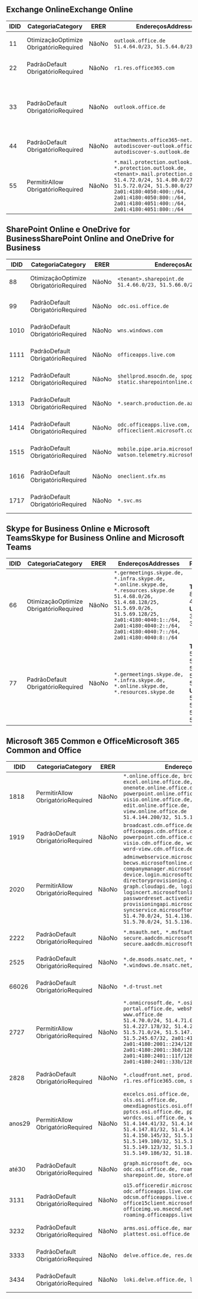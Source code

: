<!--THIS FILE IS AUTOMATICALLY GENERATED. MANUAL CHANGES WILL BE OVERWRITTEN.-->
<!--Please contact the Office 365 Endpoints team with any questions.-->
<!--Germany endpoints version 2019062800-->
<!--File generated 2019-06-28 11:00:15.7010-->

## <a name="exchange-online"></a><span data-ttu-id="75fbf-101">Exchange Online</span><span class="sxs-lookup"><span data-stu-id="75fbf-101">Exchange Online</span></span>

<span data-ttu-id="75fbf-102">ID</span><span class="sxs-lookup"><span data-stu-id="75fbf-102">ID</span></span> | <span data-ttu-id="75fbf-103">Categoria</span><span class="sxs-lookup"><span data-stu-id="75fbf-103">Category</span></span> | <span data-ttu-id="75fbf-104">ER</span><span class="sxs-lookup"><span data-stu-id="75fbf-104">ER</span></span> | <span data-ttu-id="75fbf-105">Endereços</span><span class="sxs-lookup"><span data-stu-id="75fbf-105">Addresses</span></span> | <span data-ttu-id="75fbf-106">Portas</span><span class="sxs-lookup"><span data-stu-id="75fbf-106">Ports</span></span>
-- | -------------------- | -- | ------------------------------------------------------------------------------------------------------------------------------------------------------------------------------------------------------------------------------------------------------------ | -------------------------------
<span data-ttu-id="75fbf-107">1</span><span class="sxs-lookup"><span data-stu-id="75fbf-107">1</span></span> | <span data-ttu-id="75fbf-108">Otimização</span><span class="sxs-lookup"><span data-stu-id="75fbf-108">Optimize</span></span><BR><span data-ttu-id="75fbf-109">Obrigatório</span><span class="sxs-lookup"><span data-stu-id="75fbf-109">Required</span></span> | <span data-ttu-id="75fbf-110">Não</span><span class="sxs-lookup"><span data-stu-id="75fbf-110">No</span></span> | `outlook.office.de`<BR>`51.4.64.0/23, 51.5.64.0/23` | <span data-ttu-id="75fbf-111">**TCP:** 443, 80</span><span class="sxs-lookup"><span data-stu-id="75fbf-111">**TCP:** 443, 80</span></span>
<span data-ttu-id="75fbf-112">2</span><span class="sxs-lookup"><span data-stu-id="75fbf-112">2</span></span> | <span data-ttu-id="75fbf-113">Padrão</span><span class="sxs-lookup"><span data-stu-id="75fbf-113">Default</span></span><BR><span data-ttu-id="75fbf-114">Obrigatório</span><span class="sxs-lookup"><span data-stu-id="75fbf-114">Required</span></span> | <span data-ttu-id="75fbf-115">Não</span><span class="sxs-lookup"><span data-stu-id="75fbf-115">No</span></span> | `r1.res.office365.com` | <span data-ttu-id="75fbf-116">**TCP:** 443, 80</span><span class="sxs-lookup"><span data-stu-id="75fbf-116">**TCP:** 443, 80</span></span>
<span data-ttu-id="75fbf-117">3</span><span class="sxs-lookup"><span data-stu-id="75fbf-117">3</span></span> | <span data-ttu-id="75fbf-118">Padrão</span><span class="sxs-lookup"><span data-stu-id="75fbf-118">Default</span></span><BR><span data-ttu-id="75fbf-119">Obrigatório</span><span class="sxs-lookup"><span data-stu-id="75fbf-119">Required</span></span> | <span data-ttu-id="75fbf-120">Não</span><span class="sxs-lookup"><span data-stu-id="75fbf-120">No</span></span> | `outlook.office.de` | <span data-ttu-id="75fbf-121">**TCP:** 143, 25, 587, 993, 995</span><span class="sxs-lookup"><span data-stu-id="75fbf-121">**TCP:** 143, 25, 587, 993, 995</span></span>
<span data-ttu-id="75fbf-122">4</span><span class="sxs-lookup"><span data-stu-id="75fbf-122">4</span></span> | <span data-ttu-id="75fbf-123">Padrão</span><span class="sxs-lookup"><span data-stu-id="75fbf-123">Default</span></span><BR><span data-ttu-id="75fbf-124">Obrigatório</span><span class="sxs-lookup"><span data-stu-id="75fbf-124">Required</span></span> | <span data-ttu-id="75fbf-125">Não</span><span class="sxs-lookup"><span data-stu-id="75fbf-125">No</span></span> | `attachments.office365-net.de, autodiscover-outlook.office.de, autodiscover-s.outlook.de` | <span data-ttu-id="75fbf-126">**TCP:** 443, 80</span><span class="sxs-lookup"><span data-stu-id="75fbf-126">**TCP:** 443, 80</span></span>
<span data-ttu-id="75fbf-127">5</span><span class="sxs-lookup"><span data-stu-id="75fbf-127">5</span></span> | <span data-ttu-id="75fbf-128">Permitir</span><span class="sxs-lookup"><span data-stu-id="75fbf-128">Allow</span></span><BR><span data-ttu-id="75fbf-129">Obrigatório</span><span class="sxs-lookup"><span data-stu-id="75fbf-129">Required</span></span> | <span data-ttu-id="75fbf-130">Não</span><span class="sxs-lookup"><span data-stu-id="75fbf-130">No</span></span> | `*.mail.protection.outlook.de, *.protection.outlook.de, <tenant>.mail.protection.outlook.de`<BR>`51.4.72.0/24, 51.4.80.0/27, 51.5.72.0/24, 51.5.80.0/27, 2a01:4180:4050:400::/64, 2a01:4180:4050:800::/64, 2a01:4180:4051:400::/64, 2a01:4180:4051:800::/64` | <span data-ttu-id="75fbf-131">**TCP:** 25, 443</span><span class="sxs-lookup"><span data-stu-id="75fbf-131">**TCP:** 25, 443</span></span>

## <a name="sharepoint-online-and-onedrive-for-business"></a><span data-ttu-id="75fbf-132">SharePoint Online e OneDrive for Business</span><span class="sxs-lookup"><span data-stu-id="75fbf-132">SharePoint Online and OneDrive for Business</span></span>

<span data-ttu-id="75fbf-133">ID</span><span class="sxs-lookup"><span data-stu-id="75fbf-133">ID</span></span> | <span data-ttu-id="75fbf-134">Categoria</span><span class="sxs-lookup"><span data-stu-id="75fbf-134">Category</span></span> | <span data-ttu-id="75fbf-135">ER</span><span class="sxs-lookup"><span data-stu-id="75fbf-135">ER</span></span> | <span data-ttu-id="75fbf-136">Endereços</span><span class="sxs-lookup"><span data-stu-id="75fbf-136">Addresses</span></span> | <span data-ttu-id="75fbf-137">Portas</span><span class="sxs-lookup"><span data-stu-id="75fbf-137">Ports</span></span>
-- | -------------------- | -- | ------------------------------------------------------------------------------ | ----------------
<span data-ttu-id="75fbf-138">8</span><span class="sxs-lookup"><span data-stu-id="75fbf-138">8</span></span> | <span data-ttu-id="75fbf-139">Otimização</span><span class="sxs-lookup"><span data-stu-id="75fbf-139">Optimize</span></span><BR><span data-ttu-id="75fbf-140">Obrigatório</span><span class="sxs-lookup"><span data-stu-id="75fbf-140">Required</span></span> | <span data-ttu-id="75fbf-141">Não</span><span class="sxs-lookup"><span data-stu-id="75fbf-141">No</span></span> | `<tenant>.sharepoint.de`<BR>`51.4.66.0/23, 51.5.66.0/23` | <span data-ttu-id="75fbf-142">**TCP:** 443, 80</span><span class="sxs-lookup"><span data-stu-id="75fbf-142">**TCP:** 443, 80</span></span>
<span data-ttu-id="75fbf-143">9</span><span class="sxs-lookup"><span data-stu-id="75fbf-143">9</span></span> | <span data-ttu-id="75fbf-144">Padrão</span><span class="sxs-lookup"><span data-stu-id="75fbf-144">Default</span></span><BR><span data-ttu-id="75fbf-145">Obrigatório</span><span class="sxs-lookup"><span data-stu-id="75fbf-145">Required</span></span> | <span data-ttu-id="75fbf-146">Não</span><span class="sxs-lookup"><span data-stu-id="75fbf-146">No</span></span> | `odc.osi.office.de` | <span data-ttu-id="75fbf-147">**TCP:** 443, 80</span><span class="sxs-lookup"><span data-stu-id="75fbf-147">**TCP:** 443, 80</span></span>
<span data-ttu-id="75fbf-148">10</span><span class="sxs-lookup"><span data-stu-id="75fbf-148">10</span></span> | <span data-ttu-id="75fbf-149">Padrão</span><span class="sxs-lookup"><span data-stu-id="75fbf-149">Default</span></span><BR><span data-ttu-id="75fbf-150">Obrigatório</span><span class="sxs-lookup"><span data-stu-id="75fbf-150">Required</span></span> | <span data-ttu-id="75fbf-151">Não</span><span class="sxs-lookup"><span data-stu-id="75fbf-151">No</span></span> | `wns.windows.com` | <span data-ttu-id="75fbf-152">**TCP:** 443, 80</span><span class="sxs-lookup"><span data-stu-id="75fbf-152">**TCP:** 443, 80</span></span>
<span data-ttu-id="75fbf-153">11</span><span class="sxs-lookup"><span data-stu-id="75fbf-153">11</span></span> | <span data-ttu-id="75fbf-154">Padrão</span><span class="sxs-lookup"><span data-stu-id="75fbf-154">Default</span></span><BR><span data-ttu-id="75fbf-155">Obrigatório</span><span class="sxs-lookup"><span data-stu-id="75fbf-155">Required</span></span> | <span data-ttu-id="75fbf-156">Não</span><span class="sxs-lookup"><span data-stu-id="75fbf-156">No</span></span> | `officeapps.live.com` | <span data-ttu-id="75fbf-157">**TCP:** 443, 80</span><span class="sxs-lookup"><span data-stu-id="75fbf-157">**TCP:** 443, 80</span></span>
<span data-ttu-id="75fbf-158">12</span><span class="sxs-lookup"><span data-stu-id="75fbf-158">12</span></span> | <span data-ttu-id="75fbf-159">Padrão</span><span class="sxs-lookup"><span data-stu-id="75fbf-159">Default</span></span><BR><span data-ttu-id="75fbf-160">Obrigatório</span><span class="sxs-lookup"><span data-stu-id="75fbf-160">Required</span></span> | <span data-ttu-id="75fbf-161">Não</span><span class="sxs-lookup"><span data-stu-id="75fbf-161">No</span></span> | `shellprod.msocdn.de, spoprod-a.akamaihd.net, static.sharepointonline.com` | <span data-ttu-id="75fbf-162">**TCP:** 443, 80</span><span class="sxs-lookup"><span data-stu-id="75fbf-162">**TCP:** 443, 80</span></span>
<span data-ttu-id="75fbf-163">13</span><span class="sxs-lookup"><span data-stu-id="75fbf-163">13</span></span> | <span data-ttu-id="75fbf-164">Padrão</span><span class="sxs-lookup"><span data-stu-id="75fbf-164">Default</span></span><BR><span data-ttu-id="75fbf-165">Obrigatório</span><span class="sxs-lookup"><span data-stu-id="75fbf-165">Required</span></span> | <span data-ttu-id="75fbf-166">Não</span><span class="sxs-lookup"><span data-stu-id="75fbf-166">No</span></span> | `*.search.production.de.azuretrafficmanager.de` | <span data-ttu-id="75fbf-167">**TCP:** 443</span><span class="sxs-lookup"><span data-stu-id="75fbf-167">**TCP:** 443</span></span>
<span data-ttu-id="75fbf-168">14</span><span class="sxs-lookup"><span data-stu-id="75fbf-168">14</span></span> | <span data-ttu-id="75fbf-169">Padrão</span><span class="sxs-lookup"><span data-stu-id="75fbf-169">Default</span></span><BR><span data-ttu-id="75fbf-170">Obrigatório</span><span class="sxs-lookup"><span data-stu-id="75fbf-170">Required</span></span> | <span data-ttu-id="75fbf-171">Não</span><span class="sxs-lookup"><span data-stu-id="75fbf-171">No</span></span> | `odc.officeapps.live.com, officeclient.microsoft.com` | <span data-ttu-id="75fbf-172">**TCP:** 443, 80</span><span class="sxs-lookup"><span data-stu-id="75fbf-172">**TCP:** 443, 80</span></span>
<span data-ttu-id="75fbf-173">15</span><span class="sxs-lookup"><span data-stu-id="75fbf-173">15</span></span> | <span data-ttu-id="75fbf-174">Padrão</span><span class="sxs-lookup"><span data-stu-id="75fbf-174">Default</span></span><BR><span data-ttu-id="75fbf-175">Obrigatório</span><span class="sxs-lookup"><span data-stu-id="75fbf-175">Required</span></span> | <span data-ttu-id="75fbf-176">Não</span><span class="sxs-lookup"><span data-stu-id="75fbf-176">No</span></span> | `mobile.pipe.aria.microsoft.com, ssw.live.com, watson.telemetry.microsoft.com` | <span data-ttu-id="75fbf-177">**TCP:** 443, 80</span><span class="sxs-lookup"><span data-stu-id="75fbf-177">**TCP:** 443, 80</span></span>
<span data-ttu-id="75fbf-178">16</span><span class="sxs-lookup"><span data-stu-id="75fbf-178">16</span></span> | <span data-ttu-id="75fbf-179">Padrão</span><span class="sxs-lookup"><span data-stu-id="75fbf-179">Default</span></span><BR><span data-ttu-id="75fbf-180">Obrigatório</span><span class="sxs-lookup"><span data-stu-id="75fbf-180">Required</span></span> | <span data-ttu-id="75fbf-181">Não</span><span class="sxs-lookup"><span data-stu-id="75fbf-181">No</span></span> | `oneclient.sfx.ms` | <span data-ttu-id="75fbf-182">**TCP:** 443, 80</span><span class="sxs-lookup"><span data-stu-id="75fbf-182">**TCP:** 443, 80</span></span>
<span data-ttu-id="75fbf-183">17</span><span class="sxs-lookup"><span data-stu-id="75fbf-183">17</span></span> | <span data-ttu-id="75fbf-184">Padrão</span><span class="sxs-lookup"><span data-stu-id="75fbf-184">Default</span></span><BR><span data-ttu-id="75fbf-185">Obrigatório</span><span class="sxs-lookup"><span data-stu-id="75fbf-185">Required</span></span> | <span data-ttu-id="75fbf-186">Não</span><span class="sxs-lookup"><span data-stu-id="75fbf-186">No</span></span> | `*.svc.ms` | <span data-ttu-id="75fbf-187">**TCP:** 443, 80</span><span class="sxs-lookup"><span data-stu-id="75fbf-187">**TCP:** 443, 80</span></span>

## <a name="skype-for-business-online-and-microsoft-teams"></a><span data-ttu-id="75fbf-188">Skype for Business Online e Microsoft Teams</span><span class="sxs-lookup"><span data-stu-id="75fbf-188">Skype for Business Online and Microsoft Teams</span></span>

<span data-ttu-id="75fbf-189">ID</span><span class="sxs-lookup"><span data-stu-id="75fbf-189">ID</span></span> | <span data-ttu-id="75fbf-190">Categoria</span><span class="sxs-lookup"><span data-stu-id="75fbf-190">Category</span></span> | <span data-ttu-id="75fbf-191">ER</span><span class="sxs-lookup"><span data-stu-id="75fbf-191">ER</span></span> | <span data-ttu-id="75fbf-192">Endereços</span><span class="sxs-lookup"><span data-stu-id="75fbf-192">Addresses</span></span> | <span data-ttu-id="75fbf-193">Portas</span><span class="sxs-lookup"><span data-stu-id="75fbf-193">Ports</span></span>
-- | -------------------- | -- | ----------------------------------------------------------------------------------------------------------------------------------------------------------------------------------------------------------------------------------------------- | --------------------------------------------------
<span data-ttu-id="75fbf-194">6</span><span class="sxs-lookup"><span data-stu-id="75fbf-194">6</span></span> | <span data-ttu-id="75fbf-195">Otimização</span><span class="sxs-lookup"><span data-stu-id="75fbf-195">Optimize</span></span><BR><span data-ttu-id="75fbf-196">Obrigatório</span><span class="sxs-lookup"><span data-stu-id="75fbf-196">Required</span></span> | <span data-ttu-id="75fbf-197">Não</span><span class="sxs-lookup"><span data-stu-id="75fbf-197">No</span></span> | `*.germeetings.skype.de, *.infra.skype.de, *.online.skype.de, *.resources.skype.de`<BR>`51.4.68.0/26, 51.4.68.128/25, 51.5.69.0/26, 51.5.69.128/25, 2a01:4180:4040:1::/64, 2a01:4180:4040:2::/64, 2a01:4180:4040:7::/64, 2a01:4180:4040:8::/64` | <span data-ttu-id="75fbf-198">**TCP:** 443, 80</span><span class="sxs-lookup"><span data-stu-id="75fbf-198">**TCP:** 443, 80</span></span><BR><span data-ttu-id="75fbf-199">**UDP:** 3478</span><span class="sxs-lookup"><span data-stu-id="75fbf-199">**UDP:** 3478</span></span>
<span data-ttu-id="75fbf-200">7</span><span class="sxs-lookup"><span data-stu-id="75fbf-200">7</span></span> | <span data-ttu-id="75fbf-201">Padrão</span><span class="sxs-lookup"><span data-stu-id="75fbf-201">Default</span></span><BR><span data-ttu-id="75fbf-202">Obrigatório</span><span class="sxs-lookup"><span data-stu-id="75fbf-202">Required</span></span> | <span data-ttu-id="75fbf-203">Não</span><span class="sxs-lookup"><span data-stu-id="75fbf-203">No</span></span> | `*.germeetings.skype.de, *.infra.skype.de, *.online.skype.de, *.resources.skype.de` | <span data-ttu-id="75fbf-204">**TCP:** 5061, 50000-59999</span><span class="sxs-lookup"><span data-stu-id="75fbf-204">**TCP:** 5061, 50000-59999</span></span><BR><span data-ttu-id="75fbf-205">**UDP:** 50000-59999</span><span class="sxs-lookup"><span data-stu-id="75fbf-205">**UDP:** 50000-59999</span></span>

## <a name="microsoft-365-common-and-office"></a><span data-ttu-id="75fbf-206">Microsoft 365 Common e Office</span><span class="sxs-lookup"><span data-stu-id="75fbf-206">Microsoft 365 Common and Office</span></span>

<span data-ttu-id="75fbf-207">ID</span><span class="sxs-lookup"><span data-stu-id="75fbf-207">ID</span></span> | <span data-ttu-id="75fbf-208">Categoria</span><span class="sxs-lookup"><span data-stu-id="75fbf-208">Category</span></span> | <span data-ttu-id="75fbf-209">ER</span><span class="sxs-lookup"><span data-stu-id="75fbf-209">ER</span></span> | <span data-ttu-id="75fbf-210">Endereços</span><span class="sxs-lookup"><span data-stu-id="75fbf-210">Addresses</span></span> | <span data-ttu-id="75fbf-211">Portas</span><span class="sxs-lookup"><span data-stu-id="75fbf-211">Ports</span></span>
-- | ------------------- | -- | ---------------------------------------------------------------------------------------------------------------------------------------------------------------------------------------------------------------------------------------------------------------------------------------------------------------------------------------------------------------------------------------------------------------------------------------------------------------------------------- | ----------------
<span data-ttu-id="75fbf-212">18</span><span class="sxs-lookup"><span data-stu-id="75fbf-212">18</span></span> | <span data-ttu-id="75fbf-213">Permitir</span><span class="sxs-lookup"><span data-stu-id="75fbf-213">Allow</span></span><BR><span data-ttu-id="75fbf-214">Obrigatório</span><span class="sxs-lookup"><span data-stu-id="75fbf-214">Required</span></span> | <span data-ttu-id="75fbf-215">Não</span><span class="sxs-lookup"><span data-stu-id="75fbf-215">No</span></span> | `*.online.office.de, broadcast.online.office.de, excel.online.office.de, onenote.online.office.de, powerpoint.online.office.de, visio.online.office.de, word-edit.online.office.de, word-view.online.office.de`<BR>`51.4.144.200/32, 51.5.149.3/32, 51.18.16.0/23` | <span data-ttu-id="75fbf-216">**TCP:** 443</span><span class="sxs-lookup"><span data-stu-id="75fbf-216">**TCP:** 443</span></span>
<span data-ttu-id="75fbf-217">19</span><span class="sxs-lookup"><span data-stu-id="75fbf-217">19</span></span> | <span data-ttu-id="75fbf-218">Padrão</span><span class="sxs-lookup"><span data-stu-id="75fbf-218">Default</span></span><BR><span data-ttu-id="75fbf-219">Obrigatório</span><span class="sxs-lookup"><span data-stu-id="75fbf-219">Required</span></span> | <span data-ttu-id="75fbf-220">Não</span><span class="sxs-lookup"><span data-stu-id="75fbf-220">No</span></span> | `broadcast.cdn.office.de, excel.cdn.office.de, officeapps.cdn.office.de, onenote.cdn.office.de, powerpoint.cdn.office.de, view.cdn.office.de, visio.cdn.office.de, word-edit.cdn.office.de, word-view.cdn.office.de` | <span data-ttu-id="75fbf-221">**TCP:** 443</span><span class="sxs-lookup"><span data-stu-id="75fbf-221">**TCP:** 443</span></span>
<span data-ttu-id="75fbf-222">20</span><span class="sxs-lookup"><span data-stu-id="75fbf-222">20</span></span> | <span data-ttu-id="75fbf-223">Permitir</span><span class="sxs-lookup"><span data-stu-id="75fbf-223">Allow</span></span><BR><span data-ttu-id="75fbf-224">Obrigatório</span><span class="sxs-lookup"><span data-stu-id="75fbf-224">Required</span></span> | <span data-ttu-id="75fbf-225">Não</span><span class="sxs-lookup"><span data-stu-id="75fbf-225">No</span></span> | `adminwebservice.microsoftonline.de, becws.microsoftonline.de, companymanager.microsoftonline.de, device.login.microsoftonline.de, directoryprovisioning.cloudapi.de, graph.cloudapi.de, login.microsoftonline.de, logincert.microsoftonline.de, pas.cloudapi.de, passwordreset.activedirectory.microsoftazure.de, provisioningapi.microsoftonline.de, syncservice.microsoftonline.de`<BR>`51.4.70.0/24, 51.4.136.0/24, 51.4.144.0/24, 51.5.70.0/24, 51.5.136.0/24, 51.5.144.0/24` | <span data-ttu-id="75fbf-226">**TCP:** 443, 80</span><span class="sxs-lookup"><span data-stu-id="75fbf-226">**TCP:** 443, 80</span></span>
<span data-ttu-id="75fbf-227">22</span><span class="sxs-lookup"><span data-stu-id="75fbf-227">22</span></span> | <span data-ttu-id="75fbf-228">Padrão</span><span class="sxs-lookup"><span data-stu-id="75fbf-228">Default</span></span><BR><span data-ttu-id="75fbf-229">Obrigatório</span><span class="sxs-lookup"><span data-stu-id="75fbf-229">Required</span></span> | <span data-ttu-id="75fbf-230">Não</span><span class="sxs-lookup"><span data-stu-id="75fbf-230">No</span></span> | `*.msauth.net, *.msftauth.net, secure.aadcdn.microsoftonline-p.com, secure.aadcdn.microsoftonline-p.de` | <span data-ttu-id="75fbf-231">**TCP:** 443, 80</span><span class="sxs-lookup"><span data-stu-id="75fbf-231">**TCP:** 443, 80</span></span>
<span data-ttu-id="75fbf-232">25</span><span class="sxs-lookup"><span data-stu-id="75fbf-232">25</span></span> | <span data-ttu-id="75fbf-233">Padrão</span><span class="sxs-lookup"><span data-stu-id="75fbf-233">Default</span></span><BR><span data-ttu-id="75fbf-234">Obrigatório</span><span class="sxs-lookup"><span data-stu-id="75fbf-234">Required</span></span> | <span data-ttu-id="75fbf-235">Não</span><span class="sxs-lookup"><span data-stu-id="75fbf-235">No</span></span> | `*.de.msods.nsatc.net, *.office.de.akadns.net, *.windows.de.nsatc.net, officehome.msocdn.de` | <span data-ttu-id="75fbf-236">**TCP:** 443, 80</span><span class="sxs-lookup"><span data-stu-id="75fbf-236">**TCP:** 443, 80</span></span>
<span data-ttu-id="75fbf-237">660</span><span class="sxs-lookup"><span data-stu-id="75fbf-237">26</span></span> | <span data-ttu-id="75fbf-238">Padrão</span><span class="sxs-lookup"><span data-stu-id="75fbf-238">Default</span></span><BR><span data-ttu-id="75fbf-239">Obrigatório</span><span class="sxs-lookup"><span data-stu-id="75fbf-239">Required</span></span> | <span data-ttu-id="75fbf-240">Não</span><span class="sxs-lookup"><span data-stu-id="75fbf-240">No</span></span> | `*.d-trust.net` | <span data-ttu-id="75fbf-241">**TCP:** 443, 80</span><span class="sxs-lookup"><span data-stu-id="75fbf-241">**TCP:** 443, 80</span></span>
<span data-ttu-id="75fbf-242">27</span><span class="sxs-lookup"><span data-stu-id="75fbf-242">27</span></span> | <span data-ttu-id="75fbf-243">Permitir</span><span class="sxs-lookup"><span data-stu-id="75fbf-243">Allow</span></span><BR><span data-ttu-id="75fbf-244">Obrigatório</span><span class="sxs-lookup"><span data-stu-id="75fbf-244">Required</span></span> | <span data-ttu-id="75fbf-245">Não</span><span class="sxs-lookup"><span data-stu-id="75fbf-245">No</span></span> | `*.onmicrosoft.de, *.osi.office.de, office.de, portal.office.de, webshell.suite.office.de, www.office.de`<BR>`51.4.70.0/24, 51.4.71.0/24, 51.4.226.115/32, 51.4.227.178/32, 51.4.230.178/32, 51.5.70.0/24, 51.5.71.0/24, 51.5.147.48/32, 51.5.242.163/32, 51.5.245.67/32, 2a01:4180:2001::92/128, 2a01:4180:2001::234/128, 2a01:4180:2001::3b8/128, 2a01:4180:2401::11f/128, 2a01:4180:2401::33b/128, 2a01:4180:2401::55b/128` | <span data-ttu-id="75fbf-246">**TCP:** 443, 80</span><span class="sxs-lookup"><span data-stu-id="75fbf-246">**TCP:** 443, 80</span></span>
<span data-ttu-id="75fbf-247">28</span><span class="sxs-lookup"><span data-stu-id="75fbf-247">28</span></span> | <span data-ttu-id="75fbf-248">Padrão</span><span class="sxs-lookup"><span data-stu-id="75fbf-248">Default</span></span><BR><span data-ttu-id="75fbf-249">Obrigatório</span><span class="sxs-lookup"><span data-stu-id="75fbf-249">Required</span></span> | <span data-ttu-id="75fbf-250">Não</span><span class="sxs-lookup"><span data-stu-id="75fbf-250">No</span></span> | `*.cloudfront.net, prod.msocdn.de, r1.res.office365.com, shellprod.msocdn.de` | <span data-ttu-id="75fbf-251">**TCP:** 443, 80</span><span class="sxs-lookup"><span data-stu-id="75fbf-251">**TCP:** 443, 80</span></span>
<span data-ttu-id="75fbf-252">anos</span><span class="sxs-lookup"><span data-stu-id="75fbf-252">29</span></span> | <span data-ttu-id="75fbf-253">Permitir</span><span class="sxs-lookup"><span data-stu-id="75fbf-253">Allow</span></span><BR><span data-ttu-id="75fbf-254">Obrigatório</span><span class="sxs-lookup"><span data-stu-id="75fbf-254">Required</span></span> | <span data-ttu-id="75fbf-255">Não</span><span class="sxs-lookup"><span data-stu-id="75fbf-255">No</span></span> | `excelcs.osi.office.de, excelps.osi.office.de, ols.osi.office.de, omexdiagnostics.osi.office.de, pptcs.osi.office.de, pptps.osi.office.de, wordcs.osi.office.de, wordps.osi.office.de`<BR>`51.4.144.41/32, 51.4.144.174/32, 51.4.145.38/32, 51.4.147.81/32, 51.4.147.233/32, 51.4.148.12/32, 51.4.150.145/32, 51.5.147.242/32, 51.5.149.100/32, 51.5.149.119/32, 51.5.149.123/32, 51.5.149.180/32, 51.5.149.186/32, 51.18.0.0/21` | <span data-ttu-id="75fbf-256">**TCP:** 443, 80</span><span class="sxs-lookup"><span data-stu-id="75fbf-256">**TCP:** 443, 80</span></span>
<span data-ttu-id="75fbf-257">até</span><span class="sxs-lookup"><span data-stu-id="75fbf-257">30</span></span> | <span data-ttu-id="75fbf-258">Padrão</span><span class="sxs-lookup"><span data-stu-id="75fbf-258">Default</span></span><BR><span data-ttu-id="75fbf-259">Obrigatório</span><span class="sxs-lookup"><span data-stu-id="75fbf-259">Required</span></span> | <span data-ttu-id="75fbf-260">Não</span><span class="sxs-lookup"><span data-stu-id="75fbf-260">No</span></span> | `graph.microsoft.de, ocws.osi.office.de, odc.osi.office.de, roaming.osi.office.de, sharepoint.de, store.office.de` | <span data-ttu-id="75fbf-261">**TCP:** 443, 80</span><span class="sxs-lookup"><span data-stu-id="75fbf-261">**TCP:** 443, 80</span></span>
<span data-ttu-id="75fbf-262">31</span><span class="sxs-lookup"><span data-stu-id="75fbf-262">31</span></span> | <span data-ttu-id="75fbf-263">Padrão</span><span class="sxs-lookup"><span data-stu-id="75fbf-263">Default</span></span><BR><span data-ttu-id="75fbf-264">Obrigatório</span><span class="sxs-lookup"><span data-stu-id="75fbf-264">Required</span></span> | <span data-ttu-id="75fbf-265">Não</span><span class="sxs-lookup"><span data-stu-id="75fbf-265">No</span></span> | `o15.officeredir.microsoft.com, odc.officeapps.live.com, odcsm.officeapps.live.com, office.microsoft.com, office15client.microsoft.com, officeimg.vo.msecnd.net, roaming.officeapps.live.com` | <span data-ttu-id="75fbf-266">**TCP:** 443, 80</span><span class="sxs-lookup"><span data-stu-id="75fbf-266">**TCP:** 443, 80</span></span>
<span data-ttu-id="75fbf-267">32</span><span class="sxs-lookup"><span data-stu-id="75fbf-267">32</span></span> | <span data-ttu-id="75fbf-268">Padrão</span><span class="sxs-lookup"><span data-stu-id="75fbf-268">Default</span></span><BR><span data-ttu-id="75fbf-269">Obrigatório</span><span class="sxs-lookup"><span data-stu-id="75fbf-269">Required</span></span> | <span data-ttu-id="75fbf-270">Não</span><span class="sxs-lookup"><span data-stu-id="75fbf-270">No</span></span> | `arms.osi.office.de, manage.osi.office.de, plattest.osi.office.de` | <span data-ttu-id="75fbf-271">**TCP:** 443, 80</span><span class="sxs-lookup"><span data-stu-id="75fbf-271">**TCP:** 443, 80</span></span>
<span data-ttu-id="75fbf-272">33</span><span class="sxs-lookup"><span data-stu-id="75fbf-272">33</span></span> | <span data-ttu-id="75fbf-273">Padrão</span><span class="sxs-lookup"><span data-stu-id="75fbf-273">Default</span></span><BR><span data-ttu-id="75fbf-274">Obrigatório</span><span class="sxs-lookup"><span data-stu-id="75fbf-274">Required</span></span> | <span data-ttu-id="75fbf-275">Não</span><span class="sxs-lookup"><span data-stu-id="75fbf-275">No</span></span> | `delve.office.de, res.delve.office.com` | <span data-ttu-id="75fbf-276">**TCP:** 443</span><span class="sxs-lookup"><span data-stu-id="75fbf-276">**TCP:** 443</span></span>
<span data-ttu-id="75fbf-277">34</span><span class="sxs-lookup"><span data-stu-id="75fbf-277">34</span></span> | <span data-ttu-id="75fbf-278">Padrão</span><span class="sxs-lookup"><span data-stu-id="75fbf-278">Default</span></span><BR><span data-ttu-id="75fbf-279">Obrigatório</span><span class="sxs-lookup"><span data-stu-id="75fbf-279">Required</span></span> | <span data-ttu-id="75fbf-280">Não</span><span class="sxs-lookup"><span data-stu-id="75fbf-280">No</span></span> | `loki.delve.office.de, lpcres.delve.office.com` | <span data-ttu-id="75fbf-281">**TCP:** 443</span><span class="sxs-lookup"><span data-stu-id="75fbf-281">**TCP:** 443</span></span>
